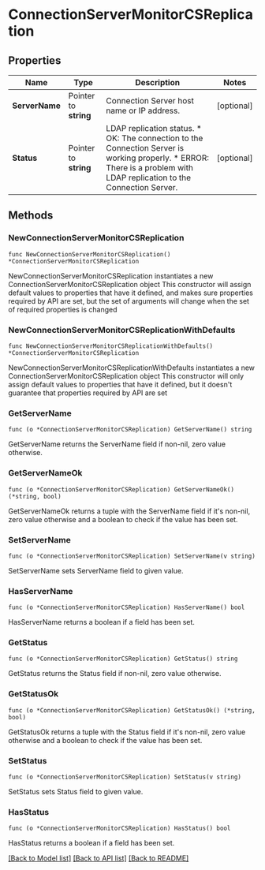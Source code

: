 # ConnectionServerMonitorCSReplication

## Properties

Name | Type | Description | Notes
------------ | ------------- | ------------- | -------------
**ServerName** | Pointer to **string** | Connection Server host name or IP address. | [optional] 
**Status** | Pointer to **string** | LDAP replication status. * OK: The connection to the Connection Server is working properly. * ERROR: There is a problem with LDAP replication to the Connection Server. | [optional] 

## Methods

### NewConnectionServerMonitorCSReplication

`func NewConnectionServerMonitorCSReplication() *ConnectionServerMonitorCSReplication`

NewConnectionServerMonitorCSReplication instantiates a new ConnectionServerMonitorCSReplication object
This constructor will assign default values to properties that have it defined,
and makes sure properties required by API are set, but the set of arguments
will change when the set of required properties is changed

### NewConnectionServerMonitorCSReplicationWithDefaults

`func NewConnectionServerMonitorCSReplicationWithDefaults() *ConnectionServerMonitorCSReplication`

NewConnectionServerMonitorCSReplicationWithDefaults instantiates a new ConnectionServerMonitorCSReplication object
This constructor will only assign default values to properties that have it defined,
but it doesn't guarantee that properties required by API are set

### GetServerName

`func (o *ConnectionServerMonitorCSReplication) GetServerName() string`

GetServerName returns the ServerName field if non-nil, zero value otherwise.

### GetServerNameOk

`func (o *ConnectionServerMonitorCSReplication) GetServerNameOk() (*string, bool)`

GetServerNameOk returns a tuple with the ServerName field if it's non-nil, zero value otherwise
and a boolean to check if the value has been set.

### SetServerName

`func (o *ConnectionServerMonitorCSReplication) SetServerName(v string)`

SetServerName sets ServerName field to given value.

### HasServerName

`func (o *ConnectionServerMonitorCSReplication) HasServerName() bool`

HasServerName returns a boolean if a field has been set.

### GetStatus

`func (o *ConnectionServerMonitorCSReplication) GetStatus() string`

GetStatus returns the Status field if non-nil, zero value otherwise.

### GetStatusOk

`func (o *ConnectionServerMonitorCSReplication) GetStatusOk() (*string, bool)`

GetStatusOk returns a tuple with the Status field if it's non-nil, zero value otherwise
and a boolean to check if the value has been set.

### SetStatus

`func (o *ConnectionServerMonitorCSReplication) SetStatus(v string)`

SetStatus sets Status field to given value.

### HasStatus

`func (o *ConnectionServerMonitorCSReplication) HasStatus() bool`

HasStatus returns a boolean if a field has been set.


[[Back to Model list]](../README.md#documentation-for-models) [[Back to API list]](../README.md#documentation-for-api-endpoints) [[Back to README]](../README.md)


